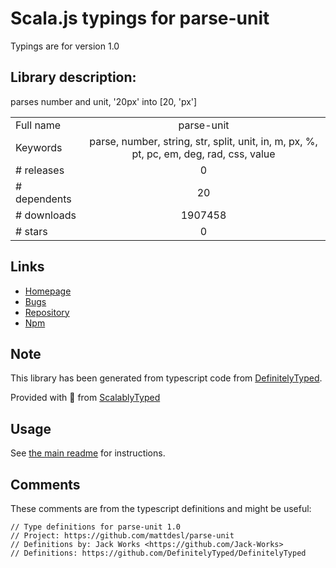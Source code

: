 
# Scala.js typings for parse-unit

Typings are for version 1.0

## Library description:
parses number and unit, '20px' into [20, 'px']

|                    |                 |
| ------------------ | :-------------: |
| Full name          | parse-unit |
| Keywords           | parse, number, string, str, split, unit, in, m, px, %, pt, pc, em, deg, rad, css, value |
| # releases         | 0 |
| # dependents       | 20 |
| # downloads        | 1907458 |
| # stars            | 0 |

## Links
- [Homepage](https://github.com/mattdesl/parse-unit)
- [Bugs](https://github.com/mattdesl/parse-unit/issues)
- [Repository](https://github.com/mattdesl/parse-unit)
- [Npm](https://www.npmjs.com/package/parse-unit)
    


## Note
This library has been generated from typescript code from [DefinitelyTyped](https://definitelytyped.org).

Provided with :purple_heart: from [ScalablyTyped](https://github.com/oyvindberg/ScalablyTyped)

## Usage
See [the main readme](../../readme.md) for instructions.

## Comments

These comments are from the typescript definitions and might be useful:
```
// Type definitions for parse-unit 1.0
// Project: https://github.com/mattdesl/parse-unit
// Definitions by: Jack Works <https://github.com/Jack-Works>
// Definitions: https://github.com/DefinitelyTyped/DefinitelyTyped

```

